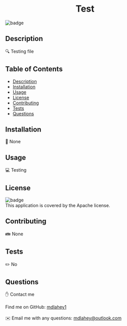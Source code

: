 
<h1 align="center">Test </h1>

![badge](https://img.shields.io/badge/license-Apache-brightgreen)<br />
## Description
🔍 Testing file

## Table of Contents
- [Description](#description)
- [Installation](#installation)
- [Usage](#usage)
- [License](#license)
- [Contributing](#contributing)
- [Tests](#tests)
- [Questions](#questions)

## Installation
💾 None

## Usage
💻 Testing

## License
![badge](https://img.shields.io/badge/license-Apache-brightgreen)
<br />
This application is covered by the Apache license. 

## Contributing
👪 None

## Tests
✏️ No

## Questions
✋ Contact me<br />
<br />
Find me on GitHub: [mdlahey1](https://github.com/mdlahey1)<br />
<br />
✉️ Email me with any questions: mdlahey@outlook.com<br /><br />
  